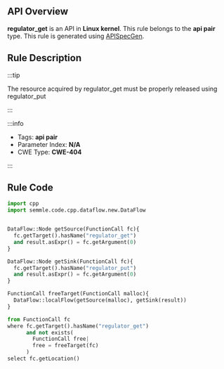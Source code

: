 ---
---


## API Overview
**regulator_get** is an API in **Linux kernel**. This rule belongs to the **api pair** type. This rule is generated using [APISpecGen](../../tools/APISpecGen).
## Rule Description

:::tip

The resource acquired by regulator_get must be properly released using regulator_put

:::

:::info

- Tags: **api pair**
- Parameter Index: **N/A**
- CWE Type: **CWE-404**

:::

## Rule Code
```python
import cpp
import semmle.code.cpp.dataflow.new.DataFlow


DataFlow::Node getSource(FunctionCall fc){
  fc.getTarget().hasName("regulator_get")
  and result.asExpr() = fc.getArgument(0)
}

DataFlow::Node getSink(FunctionCall fc){
  fc.getTarget().hasName("regulator_put")
  and result.asExpr() = fc.getArgument(0)
}

FunctionCall freeTarget(FunctionCall malloc){
  DataFlow::localFlow(getSource(malloc), getSink(result))
}

from FunctionCall fc
where fc.getTarget().hasName("regulator_get")
      and not exists(
        FunctionCall free| 
        free = freeTarget(fc)
      )
select fc.getLocation()

    
```
